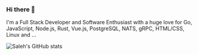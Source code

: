 ### Hi there 👋

I'm a Full Stack Developer and Software Enthusiast with a huge love for Go, JavaScript, Node.js, Rust, Vue.js, PostgreSQL, NATS, gRPC, HTML/CSS, Linux and ... 

![Saleh's GitHub stats](https://github-readme-stats.vercel.app/api?username=saleh-rahimzadeh&show_icons=true)
